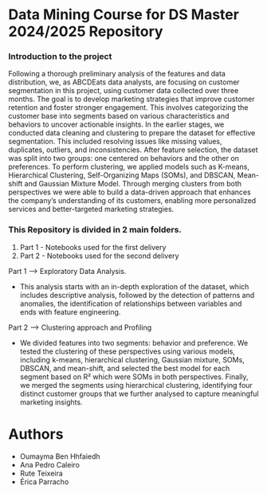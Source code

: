 # Data Mining Course for DS Master 2024/2025 Repository
### Introduction to the project 
  Following a thorough preliminary analysis of the features and data distribution, we, as ABCDEats data analysts, are focusing on customer segmentation in this project, using customer data collected over three months. The goal is to develop marketing strategies that improve customer retention and foster stronger engagement. This involves categorizing the customer base into segments based on various characteristics and behaviors to uncover actionable insights.
In the earlier stages, we conducted data cleaning and clustering to prepare the dataset for effective segmentation. This included resolving issues like missing values, duplicates, outliers, and inconsistencies. After feature selection, the dataset was split into two groups: one centered on behaviors and the other on preferences. To perform clustering, we applied models such as K-means, Hierarchical Clustering, Self-Organizing Maps (SOMs), and DBSCAN, Mean-shift and Gaussian Mixture Model. Through merging clusters from both perspectives we were able to build a data-driven approach that enhances the company’s understanding of its customers, enabling more personalized services and better-targeted marketing strategies.

### This Repository is divided in 2 main folders.
1. Part 1 - Notebooks used for the first delivery
2. Part 2 - Notebooks used for the second delivery

Part 1 --> Exploratory Data Analysis.
- This analysis starts with an in-depth exploration of the dataset, which includes descriptive analysis, followed by the detection of patterns and anomalies, the identification of relationships between variables and ends with feature engineering.

Part 2 --> Clustering approach and Profiling 
- We divided features into two segments: behavior and preference. We tested the clustering of these perspectives using various models, including k-means, hierarchical clustering, Gaussian mixture, SOMs, DBSCAN, and mean-shift, and selected the best model for each segment based on R² which were SOMs in both perspectives. Finally, we merged the segments using hierarchical clustering, identifying four distinct customer groups that we further analysed to capture meaningful marketing insights.


# Authors
- Oumayma Ben Hhfaiedh
- Ana Pedro Caleiro
- Rute Teixeira
- Érica Parracho
